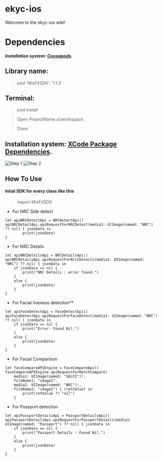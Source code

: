 # ekyc-ios
Welcome to the ekyc-ios wiki!

# Dependencies

##### Installation system: [Cocoapods](https://cocoapods.org).

## Library name: 
> 
> pod 'MisFitSDK', '1.1.3'
> 

## Terminal:
> pod install
> 
> Open ProjectName.xcworkspace
> 
> Done

## Installation system: [XCode Package Dependencies](https://developer.apple.com/documentation/swift_packages/adding_package_dependencies_to_your_app).
![Step 1](https://lh6.googleusercontent.com/B07C9LWkDXuLeTs-m55ZRfAKSochbHIuiFbFX2lIE8ZHEW1E7EoFsgQwohbo62-EF5ZsqT4jmb18BNJ1STpqlqSafU4SOMy1dwTuLr8jyVxWPKiMrBTCnfKj4IrDVCqw6w1Pbq8G)
![Step 2](https://lh5.googleusercontent.com/K22To8Z8IcrMdn8fxoDe7D1GAplZ4zQJfK8YBC5rSLjuZBcVJHIurkqdGfV84Gl0EJxzsNFB78To0v9F_LVvQAeYWiPl1ahfs8o1l2-CRs-utveTsWTwse6oPNr7Zy7TrD0P2Emq)

## How To Use

#### Intial SDK for every class like this

>
> import MisFitSDK

- For NRC Side detect
```
let apiNRCDetectApi = NRCDetectApi()
apiNRCDetectApi.apiRequestForNRCDetect(media1: UIImage(named: "NRC") ?? nil) { jsonData in
        print(jsonData)
}
```

- For NRC Details
```
let apiNRCDetailsApi = NRCDetailsApi()
apiNRCDetailsApi.apiRequestForNrcCDetails(media1: UIImage(named: "NRC") ?? nil) { jsonData in
    if jsonData == nil {
        print("NRC Details : error found.")
    }
    else {
        print(jsonData)
    }
}
```

- For Facial liveness detection**
```
let apiFaceDetectApi = FaceDetectApi()
apiFaceDetectApi.apiRequestForFaceDetect(media1: UIImage(named: "NRC") ?? nil) { jsonData in
    if jsonData == nil {
        print("Error: Found Nil.")
    }
    else {
        print(jsonData)
    }
}
```

- For Facial Comparison
```
let faceCompareAPIEngine = FaceCompareApi()
faceCompareAPIEngine.apiRequestForMatchCompare(
    media1: UIImage(named: "SELFI")!,
    fileName1: "image1",
    media2: UIImage(named: "NRC")!,
    fileName2: "image2") { (retValue) in
        print(retValue ?? "nil")
    }
```

- For Passport detection
```
let apiPassportDetailsApi = PassportDetailsApi()
apiPassportDetailsApi.apiRequestForPassportDetails(media1: UIImage(named: "Passport") ?? nil) { jsonData in
    if jsonData == nil {
        print("Passport Details : Found Nil.")
    }
    else {
        print(jsonData)
    }
}
```

